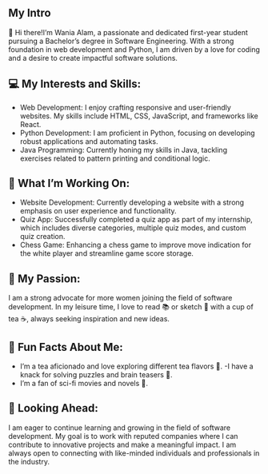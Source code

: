 ## My Intro

👋 Hi there!I’m Wania Alam, a passionate and dedicated first-year student pursuing a Bachelor’s degree in Software Engineering. With a strong foundation in web development and Python, I am driven by a love for coding and a desire to create impactful software solutions.

## 💻 My Interests and Skills:
- Web Development: I enjoy crafting responsive and user-friendly websites. My skills include HTML, CSS, JavaScript, and frameworks like React.
- Python Development: I am proficient in Python, focusing on developing robust applications and automating tasks.
- Java Programming: Currently honing my skills in Java, tackling exercises related to pattern printing and conditional logic.

## 🔧 What I’m Working On:
- Website Development: Currently developing a website with a strong emphasis on user experience and functionality.
- Quiz App: Successfully completed a quiz app as part of my internship, which includes diverse categories, multiple quiz modes, and custom quiz creation.
- Chess Game: Enhancing a chess game to improve move indication for the white player and streamline game score storage.

## 🌟 My Passion:
I am a strong advocate for more women joining the field of software development. In my leisure time, I love to read 📚 or sketch 🎨 with a cup of tea ☕, always seeking inspiration and new ideas.

## 🌱 Fun Facts About Me:
- I’m a tea aficionado and love exploring different tea flavors 🍵.
-I have a knack for solving puzzles and brain teasers 🧩.
- I’m a fan of sci-fi movies and novels 🚀.

## 🚀 Looking Ahead:
I am eager to continue learning and growing in the field of software development. My goal is to work with reputed companies where I can contribute to innovative projects and make a meaningful impact. I am always open to connecting with like-minded individuals and professionals in the industry.


